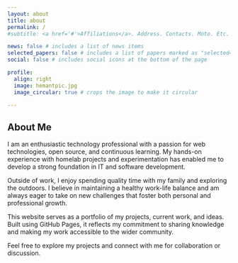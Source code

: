 ```yaml
---
layout: about
title: about
permalink: /
#subtitle: <a href='#'>Affiliations</a>. Address. Contacts. Moto. Etc.

news: false # includes a list of news items
selected_papers: false # includes a list of papers marked as "selected={true}"
social: false # includes social icons at the bottom of the page

profile:
  align: right
  image: hemantpic.jpg
  image_circular: true # crops the image to make it circular

---
```


## About Me

I am an enthusiastic technology professional with a passion for web technologies, open source, and continuous learning. My hands-on experience with homelab projects and experimentation has enabled me to develop a strong foundation in IT and software development.

Outside of work, I enjoy spending quality time with my family and exploring the outdoors. I believe in maintaining a healthy work-life balance and am always eager to take on new challenges that foster both personal and professional growth.

This website serves as a portfolio of my projects, current work, and ideas. Built using GitHub Pages, it reflects my commitment to sharing knowledge and making my work accessible to the wider community.

Feel free to explore my projects and connect with me for collaboration or discussion.

